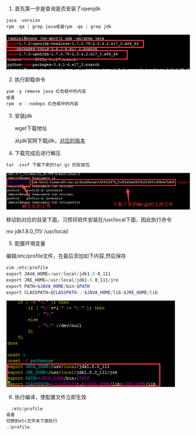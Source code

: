 1. 首先第一步是查询是否安装了openjdk

```powershell
java -version
rpm -qa | grep java或者rpm -qa | grep jdk
```

![img](https://github.com/polieme/MyNoteBook/blob/master/%E5%9B%BE%E7%89%87/%E6%9C%8D%E5%8A%A1%E5%99%A8%E7%9B%B8%E5%85%B3/2018-9-12-004.png?raw=true)

2. 执行卸载命令

```powershell
yum -y remove java 红色框中的内容
或者
rpm -e --nodeps 红色框中的内容
```

3. 安装jdk

   wget下载地址

   从jdk官网下载jdk，[对应的版本](http://download.oracle.com/otn-pub/java/jdk/8u111-b14/jdk-8u111-linux-x64.tar.gz?AuthParam=1484402679_fcd52afad2d006c2f4d31c50b4e7b6b8)

4. 下载完成后进行解压

```powershell
tar -zxvf 下载下来的tar.gz 的安装包
```

![img](https://github.com/polieme/MyNoteBook/blob/master/%E5%9B%BE%E7%89%87/%E6%9C%8D%E5%8A%A1%E5%99%A8%E7%9B%B8%E5%85%B3/2018-9-12-005.png?raw=true)

移动到对应的目录下面，习惯将软件安装在/usr/local下面，因此执行命令

mv jdk1.8.0_111/ /usr/local/

5. 配置环境变量

编辑/etc/profile文件，在最后添加如下内容,然后保存

```powershell
vim /etc/profile
export JAVA_HOME=/usr/local/jdk1.8.0_111
export JRE_HOME=/usr/local/jdk1.8.0_111/jre
export PATH=$JAVA_HOME/bin:$PATH
export CLASSPATH=$CLASSPATH:.:$JAVA_HOME/lib:$JRE_HOME/lib
```

![img](https://github.com/polieme/MyNoteBook/blob/master/%E5%9B%BE%E7%89%87/%E6%9C%8D%E5%8A%A1%E5%99%A8%E7%9B%B8%E5%85%B3/2018-9-12-006.png?raw=true)

6. 执行编译，使配置文件立即生效

```powershell
. /etc/profile
或者
切换到etc文件夹下面执行
./profile
```

